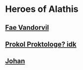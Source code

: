 # Heroes of Alathis

## [Fae Vandorvil](Fae/index.md)

## [Prokol Proktologe? idk](Prokol/index.md)

## [Johan](Johan/index.md)
